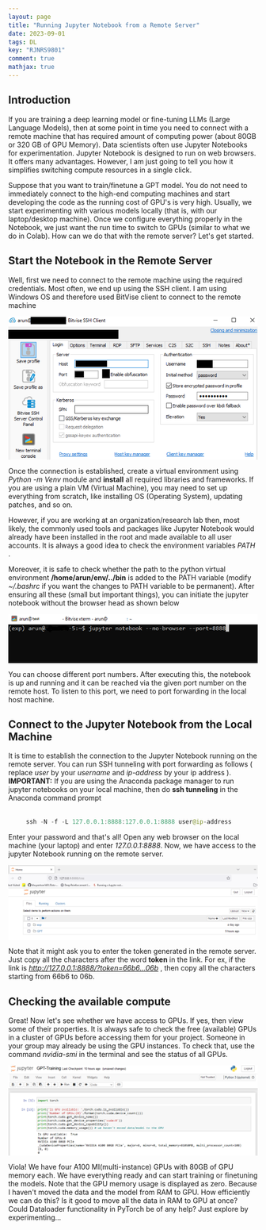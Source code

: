 ```yaml
---
layout: page
title: "Running Jupyter Notebook from a Remote Server"
date: 2023-09-01
tags: DL
key: "RJNRS9801" 
comment: true
mathjax: true
---
```


## Introduction

If you are training a deep learning model or fine-tuning LLMs (Large Language Models), then at some point in time you need to connect with a remote machine that has required amount of computing power (about 80GB or 320 GB of GPU Memory). Data scientists often use Jupyter Notebooks for experimentation. Jupyter Notebook is designed to run on web browsers. It offers many advantages. However, I am just going to tell you how it simplifies switching compute resources in a single click.

Suppose that you want to train/finetune a GPT model. You do not need to immediately connect to the high-end computing machines and start developing the code as the running cost of GPU's is very high. Usually, we start experimenting with various models locally (that is, with our laptop/desktop machine). Once we configure everything properly in the Notebook,  we just want the run time to switch to GPUs (similar to what we do in Colab). How can we do that with the remote server? Let's get started.

## Start the Notebook in the Remote Server
Well, first we need to connect to the remote machine using the required credentials. Most often, we end up using the SSH client. I am using Windows OS and therefore used BitVise client to connect to the remote machine

<p align="center">
 <img align="center" src="/images/RemoteJupyter/1.png">
</p>

Once the connection is established, create a virtual environment using  <em> Python -m Venv </em> module and **install** all required libraries and frameworks. If you are using a plain VM (Virtual Machine), you may need to set up everything from scratch, like installing OS (Operating System), updating patches, and so on. 

However, if you are working at an organization/research lab then, most likely, the commonly used tools and packages like  Jupyter Notebook would already have been installed in the root and made available to all user accounts. It is always a good idea to check the environment variables <em> PATH </em>. 

Moreover, it is safe to check whether the path to the python virtual environment **/home/arun/env/../bin** is added to the PATH variable (modify <em> ~/.bashrc </em> if you want the changes to PATH variable to be permanent). After ensuring all these (small but important things), you can initiate the jupyter notebook without  the browser head as shown below

<p align="center">
 <img align="center" src="/images/RemoteJupyter/2.png" >
</p>

You can choose different port numbers. After executing this, the notebook is up and running and it can be reached via the given port number on the remote host. To listen to this port, we need to port forwarding in the local host machine.

## Connect to the Jupyter Notebook from the Local Machine

It is time to establish the connection to the Jupyter Notebook running on the remote server. You can run SSH tunneling with port forwarding as follows ( replace <em>user</em> by your <em>username</em> and <em>ip-address</em> by your ip address ). **IMPORTANT:** If you are using the Anaconda package manager to run jupyter notebooks on your local machine, then do **ssh tunneling** in the Anaconda command prompt

```java

     ssh -N -f -L 127.0.0.1:8888:127.0.0.1:8888 user@ip-address

```
Enter your password and that's all! Open any web browser on the local machine (your laptop) and enter <em>127.0.0.1:8888</em>. Now, we have access to the jupyter Notebook running on the remote server. 

<p align="center">
 <img align="center" src="/images/RemoteJupyter/3.PNG" width="800">
</p>

Note that it might ask you to enter the token generated in the remote server. Just copy all the characters after the word **token** in the link. For ex, if the link is <em> http://127.0.0.1:8888/?token=66b6...06b </em>, then copy all the characters starting from 66b6 to 06b. 

## Checking the available compute

 Great! Now let's see whether we have access to GPUs. If yes, then view some of their properties. It is always safe to check the free (available) GPUs in a cluster of GPUs before accessing them for your project. Someone in your group may already be using the GPU instances. To check that, use the command <em>nvidia-smi</em> in the terminal and see the status of all GPUs.

 <p align="center">
 <img align="center" src="/images/RemoteJupyter/4.PNG" width="800">
</p>

Viola! We have four A100 MI(multi-instance) GPUs with 80GB of GPU memory each. We have everything ready and can start training or finetuning the models. Note that the GPU memory usage is displayed as zero. Because I haven't moved the data and the model from RAM to GPU. How efficiently we can do this? Is it good to move all the data in RAM to GPU at once? Could Dataloader functionality in PyTorch be of any help? Just explore by experimenting... 